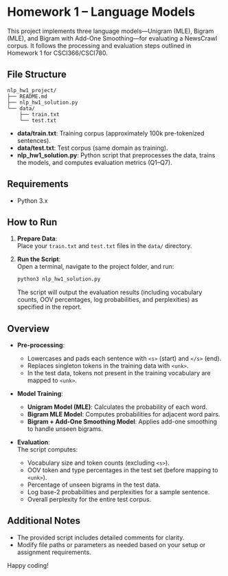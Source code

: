 

# Homework 1 – Language Models

This project implements three language models—Unigram (MLE), Bigram (MLE), and Bigram with Add-One Smoothing—for evaluating a NewsCrawl corpus. It follows the processing and evaluation steps outlined in Homework 1 for CSCI366/CSCI780.

## File Structure

```
nlp_hw1_project/
├── README.md
├── nlp_hw1_solution.py
└── data/
    ├── train.txt
    └── test.txt
```

- **data/train.txt**: Training corpus (approximately 100k pre-tokenized sentences).
- **data/test.txt**: Test corpus (same domain as training).
- **nlp_hw1_solution.py**: Python script that preprocesses the data, trains the models, and computes evaluation metrics (Q1–Q7).

## Requirements

- Python 3.x

## How to Run

1. **Prepare Data**:  
   Place your `train.txt` and `test.txt` files in the `data/` directory.

2. **Run the Script**:  
   Open a terminal, navigate to the project folder, and run:
   ```bash
   python3 nlp_hw1_solution.py
   ```
   The script will output the evaluation results (including vocabulary counts, OOV percentages, log probabilities, and perplexities) as specified in the report.

## Overview

- **Pre-processing**:  
  - Lowercases and pads each sentence with `<s>` (start) and `</s>` (end).
  - Replaces singleton tokens in the training data with `<unk>`.
  - In the test data, tokens not present in the training vocabulary are mapped to `<unk>`.

- **Model Training**:  
  - **Unigram Model (MLE)**: Calculates the probability of each word.
  - **Bigram MLE Model**: Computes probabilities for adjacent word pairs.
  - **Bigram + Add-One Smoothing Model**: Applies add-one smoothing to handle unseen bigrams.

- **Evaluation**:  
  The script computes:
  - Vocabulary size and token counts (excluding `<s>`).
  - OOV token and type percentages in the test set (before mapping to `<unk>`).
  - Percentage of unseen bigrams in the test data.
  - Log base-2 probabilities and perplexities for a sample sentence.
  - Overall perplexity for the entire test corpus.

## Additional Notes

- The provided script includes detailed comments for clarity.
- Modify file paths or parameters as needed based on your setup or assignment requirements.

Happy coding!
